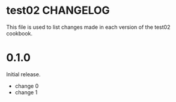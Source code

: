 # test02 CHANGELOG

This file is used to list changes made in each version of the test02 cookbook.

# 0.1.0

Initial release.

- change 0
- change 1

